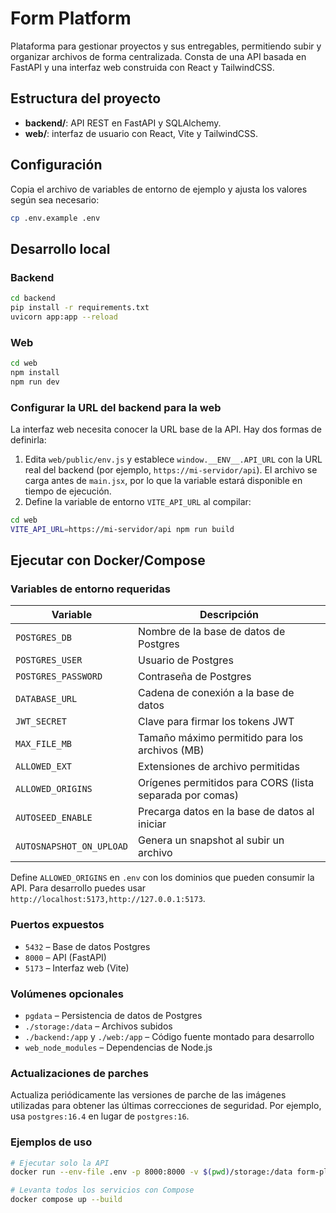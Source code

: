 # Form Platform

Plataforma para gestionar proyectos y sus entregables, permitiendo subir y
organizar archivos de forma centralizada. Consta de una API basada en FastAPI
y una interfaz web construida con React y TailwindCSS.

## Estructura del proyecto

- **backend/**: API REST en FastAPI y SQLAlchemy.
- **web/**: interfaz de usuario con React, Vite y TailwindCSS.

## Configuración

Copia el archivo de variables de entorno de ejemplo y ajusta los valores según sea necesario:

```bash
cp .env.example .env
```

## Desarrollo local

### Backend

```bash
cd backend
pip install -r requirements.txt
uvicorn app:app --reload
```

### Web

```bash
cd web
npm install
npm run dev
```

### Configurar la URL del backend para la web

La interfaz web necesita conocer la URL base de la API. Hay dos formas de definirla:

1. Edita `web/public/env.js` y establece `window.__ENV__.API_URL` con la URL real del backend (por ejemplo, `https://mi-servidor/api`). El archivo se carga antes de `main.jsx`, por lo que la variable estará disponible en tiempo de ejecución.
2. Define la variable de entorno `VITE_API_URL` al compilar:

```bash
cd web
VITE_API_URL=https://mi-servidor/api npm run build
```


## Ejecutar con Docker/Compose

### Variables de entorno requeridas

| Variable              | Descripción                                      |
|-----------------------|--------------------------------------------------|
| `POSTGRES_DB`         | Nombre de la base de datos de Postgres           |
| `POSTGRES_USER`       | Usuario de Postgres                              |
| `POSTGRES_PASSWORD`   | Contraseña de Postgres                           |
| `DATABASE_URL`        | Cadena de conexión a la base de datos            |
| `JWT_SECRET`          | Clave para firmar los tokens JWT                 |
| `MAX_FILE_MB`         | Tamaño máximo permitido para los archivos (MB)   |
| `ALLOWED_EXT`         | Extensiones de archivo permitidas                |
| `ALLOWED_ORIGINS`     | Orígenes permitidos para CORS (lista separada por comas) |
| `AUTOSEED_ENABLE`     | Precarga datos en la base de datos al iniciar    |
| `AUTOSNAPSHOT_ON_UPLOAD` | Genera un snapshot al subir un archivo        |

Define `ALLOWED_ORIGINS` en `.env` con los dominios que pueden consumir la API. Para desarrollo puedes usar `http://localhost:5173,http://127.0.0.1:5173`.

### Puertos expuestos

- `5432` – Base de datos Postgres
- `8000` – API (FastAPI)
- `5173` – Interfaz web (Vite)

### Volúmenes opcionales

- `pgdata` – Persistencia de datos de Postgres
- `./storage:/data` – Archivos subidos
- `./backend:/app` y `./web:/app` – Código fuente montado para desarrollo
- `web_node_modules` – Dependencias de Node.js

### Actualizaciones de parches

Actualiza periódicamente las versiones de parche de las imágenes utilizadas para obtener las últimas correcciones de seguridad. Por ejemplo, usa `postgres:16.4` en lugar de `postgres:16`.

### Ejemplos de uso

```bash
# Ejecutar solo la API
docker run --env-file .env -p 8000:8000 -v $(pwd)/storage:/data form-platform-api

# Levanta todos los servicios con Compose
docker compose up --build
```
